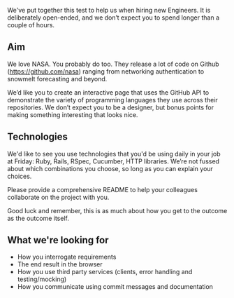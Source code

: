 We've put together this test to help us when hiring new Engineers. It is deliberately open-ended, and we don’t expect you to spend longer than a couple of hours.

## Aim
We love NASA. You probably do too. They release a lot of code on Github (https://github.com/nasa) ranging from networking authentication to snowmelt forecasting and beyond.

We’d like you to create an interactive page that uses the GitHub API to demonstrate the variety of programming languages they use across their repositories. We don’t expect you to be a designer, but bonus points for making something interesting that looks nice.

## Technologies
We'd like to see you use technologies that you'd be using daily in your job at Friday: Ruby, Rails, RSpec, Cucumber, HTTP libraries. We’re not fussed about which combinations you choose, so long as you can explain your choices.

Please provide a comprehensive README to help your colleagues collaborate on the project with you.

Good luck and remember, this is as much about how you get to the outcome as the outcome itself.

## What we're looking for
* How you interrogate requirements
* The end result in the browser
* How you use third party services (clients, error handling and testing/mocking)
* How you communicate using commit messages and documentation
